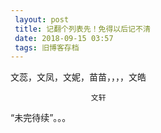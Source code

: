 ```yaml
---
 layout: post
 title: 记翻个列表先！免得以后记不清
 date: 2018-09-15 03:57
 tags: 旧博客存档
---
```

文蕊，文凤，文妮，苗苗，，，，文皓

                      文轩



“未完待续”。。。


